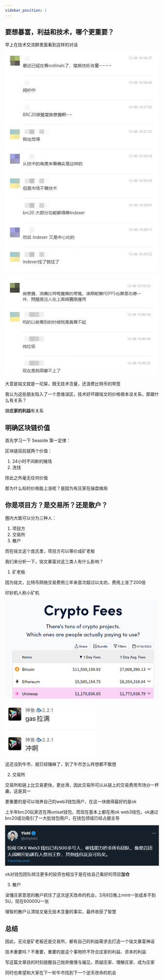 ```yaml
---
sidebar_position: 1
---
```


## 要想暴富，利益和技术，哪个更重要？

早上在技术交流群里面看到这样的对话

![inscription](./img/1/1.jpg)

![inscription](./img/1/2.jpg)

大意是铭文就是一坨屎，既无技术含量，还浪费比特币的带宽

我认为这些朋友陷入了一个思维误区，技术好坏跟铭文的价格根本没关系，那跟什么有关系？

跟**庄家的利益**有关系

## 明确区块链价值

首先学习一下 Seaside 第一定律：

区块链目前就两个价值：

1. 24小时不间断的赌场
2. 洗钱

除此之外毫无任何价值

那为什么标的价格能上涨呢？是因为有庄家在操盘做局

## 你是项目方？是交易所？还是散户？

圈内大致可以分为三种人：

1. 项目方
2. 交易所
3. 散户

而在铭文这个庞氏里，项目方可以等价成矿老板

我们来分析一下，铭文暴富对这三类人有什么影响？

1. 矿老板

因为铭文，比特币网络交易费用三年来首次超过以太坊，费用上涨了200倍

印钞机人称小矿机

![inscription](./img/1/3.png)

![inscription](./img/1/4.png)

这还没到牛市，就已经赚麻了，到了牛市怎么样想都不敢想

2. 交易所

交易所和链上比交易更快，更丝滑，因此交易所可以从链上的交易费用市场分一杯羹，这是其一

更重要的是可以培养自己的web3钱包用户，在这一块做得最好的是ok

上半年brc20玩家还在用unisat钱包，而现在基本上都在用ok web3钱包，ok通过brc20成功吸引了一大批钱包用户，在钱包领域已经占据主导

![inscription](./img/1/5.png)

ok对钱包团队倾注更多的投资也相当于是在给自己看好的项目**加仓**

3. 散户

读懂庄家意思的散户抓住了这次逆天改命的机会，3月8日晚上mint一张成本不到5U，现在60000U一张

理智的散户认清铭文毫无技术含量的事实，最终收获了智慧

## 总结

因此，无论是矿老板还是交易所，都有自己的利益需求去打造一个铭文暴富神话

技术重要吗？不重要，重要的是这个事物符不符合庄家的利益、资本的利益

写这篇文章目的时刻提醒自己抛弃傲慢与偏见，质疑庄家、理解庄家、成为庄家

同时也希望和大家在下一轮牛市找到下一个逆天改命的机会